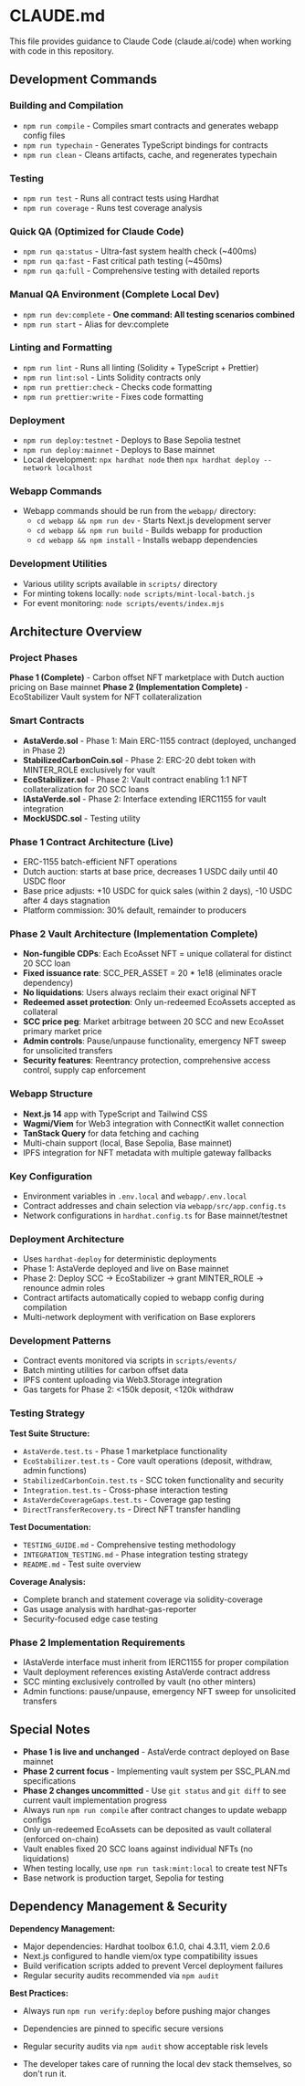 # CLAUDE.md

This file provides guidance to Claude Code (claude.ai/code) when working with code in this repository.


## Development Commands

### Building and Compilation

- `npm run compile` - Compiles smart contracts and generates webapp config files
- `npm run typechain` - Generates TypeScript bindings for contracts
- `npm run clean` - Cleans artifacts, cache, and regenerates typechain

### Testing

- `npm run test` - Runs all contract tests using Hardhat
- `npm run coverage` - Runs test coverage analysis

### Quick QA (Optimized for Claude Code)

- `npm run qa:status` - Ultra-fast system health check (~400ms)
- `npm run qa:fast` - Fast critical path testing (~450ms)
- `npm run qa:full` - Comprehensive testing with detailed reports

### Manual QA Environment (Complete Local Dev)

- `npm run dev:complete` - **One command: All testing scenarios combined**
- `npm run start` - Alias for dev:complete

### Linting and Formatting

- `npm run lint` - Runs all linting (Solidity + TypeScript + Prettier)
- `npm run lint:sol` - Lints Solidity contracts only
- `npm run prettier:check` - Checks code formatting
- `npm run prettier:write` - Fixes code formatting

### Deployment

- `npm run deploy:testnet` - Deploys to Base Sepolia testnet
- `npm run deploy:mainnet` - Deploys to Base mainnet
- Local development: `npx hardhat node` then `npx hardhat deploy --network localhost`

### Webapp Commands

- Webapp commands should be run from the `webapp/` directory:
  - `cd webapp && npm run dev` - Starts Next.js development server
  - `cd webapp && npm run build` - Builds webapp for production
  - `cd webapp && npm install` - Installs webapp dependencies

### Development Utilities

- Various utility scripts available in `scripts/` directory
- For minting tokens locally: `node scripts/mint-local-batch.js`
- For event monitoring: `node scripts/events/index.mjs`

## Architecture Overview

### Project Phases

**Phase 1 (Complete)** - Carbon offset NFT marketplace with Dutch auction pricing on Base mainnet
**Phase 2 (Implementation Complete)** - EcoStabilizer Vault system for NFT collateralization

### Smart Contracts

- **AstaVerde.sol** - Phase 1: Main ERC-1155 contract (deployed, unchanged in Phase 2)
- **StabilizedCarbonCoin.sol** - Phase 2: ERC-20 debt token with MINTER_ROLE exclusively for vault
- **EcoStabilizer.sol** - Phase 2: Vault contract enabling 1:1 NFT collateralization for 20 SCC loans
- **IAstaVerde.sol** - Phase 2: Interface extending IERC1155 for vault integration
- **MockUSDC.sol** - Testing utility

### Phase 1 Contract Architecture (Live)

- ERC-1155 batch-efficient NFT operations
- Dutch auction: starts at base price, decreases 1 USDC daily until 40 USDC floor
- Base price adjusts: +10 USDC for quick sales (within 2 days), -10 USDC after 4 days stagnation
- Platform commission: 30% default, remainder to producers

### Phase 2 Vault Architecture (Implementation Complete)

- **Non-fungible CDPs**: Each EcoAsset NFT = unique collateral for distinct 20 SCC loan
- **Fixed issuance rate**: SCC_PER_ASSET = 20 \* 1e18 (eliminates oracle dependency)
- **No liquidations**: Users always reclaim their exact original NFT
- **Redeemed asset protection**: Only un-redeemed EcoAssets accepted as collateral
- **SCC price peg**: Market arbitrage between 20 SCC and new EcoAsset primary market price
- **Admin controls**: Pause/unpause functionality, emergency NFT sweep for unsolicited transfers
- **Security features**: Reentrancy protection, comprehensive access control, supply cap enforcement

### Webapp Structure

- **Next.js 14** app with TypeScript and Tailwind CSS
- **Wagmi/Viem** for Web3 integration with ConnectKit wallet connection
- **TanStack Query** for data fetching and caching
- Multi-chain support (local, Base Sepolia, Base mainnet)
- IPFS integration for NFT metadata with multiple gateway fallbacks

### Key Configuration

- Environment variables in `.env.local` and `webapp/.env.local`
- Contract addresses and chain selection via `webapp/src/app.config.ts`
- Network configurations in `hardhat.config.ts` for Base mainnet/testnet

### Deployment Architecture

- Uses `hardhat-deploy` for deterministic deployments
- Phase 1: AstaVerde deployed and live on Base mainnet
- Phase 2: Deploy SCC → EcoStabilizer → grant MINTER_ROLE → renounce admin roles
- Contract artifacts automatically copied to webapp config during compilation
- Multi-network deployment with verification on Base explorers

### Development Patterns

- Contract events monitored via scripts in `scripts/events/`
- Batch minting utilities for carbon offset data
- IPFS content uploading via Web3.Storage integration
- Gas targets for Phase 2: <150k deposit, <120k withdraw

### Testing Strategy

**Test Suite Structure:**

- `AstaVerde.test.ts` - Phase 1 marketplace functionality
- `EcoStabilizer.test.ts` - Core vault operations (deposit, withdraw, admin functions)
- `StabilizedCarbonCoin.test.ts` - SCC token functionality and security
- `Integration.test.ts` - Cross-phase interaction testing
- `AstaVerdeCoverageGaps.test.ts` - Coverage gap testing
- `DirectTransferRecovery.ts` - Direct NFT transfer handling

**Test Documentation:**

- `TESTING_GUIDE.md` - Comprehensive testing methodology
- `INTEGRATION_TESTING.md` - Phase integration testing strategy
- `README.md` - Test suite overview

**Coverage Analysis:**

- Complete branch and statement coverage via solidity-coverage
- Gas usage analysis with hardhat-gas-reporter
- Security-focused edge case testing

### Phase 2 Implementation Requirements

- IAstaVerde interface must inherit from IERC1155 for proper compilation
- Vault deployment references existing AstaVerde contract address
- SCC minting exclusively controlled by vault (no other minters)
- Admin functions: pause/unpause, emergency NFT sweep for unsolicited transfers

## Special Notes

- **Phase 1 is live and unchanged** - AstaVerde contract deployed on Base mainnet
- **Phase 2 current focus** - Implementing vault system per SSC_PLAN.md specifications
- **Phase 2 changes uncommitted** - Use `git status` and `git diff` to see current vault implementation progress
- Always run `npm run compile` after contract changes to update webapp configs
- Only un-redeemed EcoAssets can be deposited as vault collateral (enforced on-chain)
- Vault enables fixed 20 SCC loans against individual NFTs (no liquidations)
- When testing locally, use `npm run task:mint:local` to create test NFTs
- Base network is production target, Sepolia for testing


## Dependency Management & Security

**Dependency Management:**

- Major dependencies: Hardhat toolbox 6.1.0, chai 4.3.11, viem 2.0.6
- Next.js configured to handle viem/ox type compatibility issues
- Build verification scripts added to prevent Vercel deployment failures
- Regular security audits recommended via `npm audit`

**Best Practices:**

- Always run `npm run verify:deploy` before pushing major changes
- Dependencies are pinned to specific secure versions
- Regular security audits via `npm audit` show acceptable risk levels

- The developer takes care of running the local dev stack themselves, so don't run it.